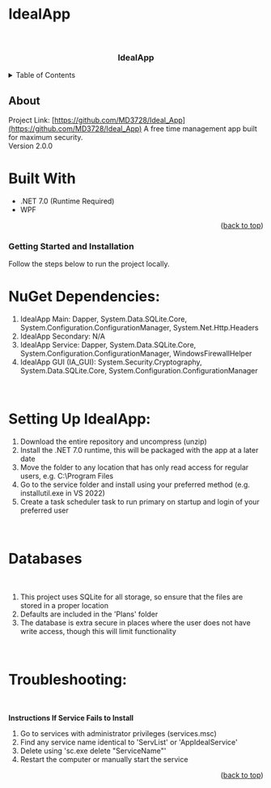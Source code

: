 # IdealApp

<!-- Top -->
<a name="readme-top"></a>

<!-- Title -->
<br />
<div align="center">
  <h3 align="center">IdealApp</h3>
</div>

<!-- Table of Contents -->
<details>
  <summary>Table of Contents</summary>
  <ol>
    <li><a href="#about-the-project">About</a></li>
    <li><a href="#getting-started">Installation</a></li>
    <li><a href="#usage">Usage</a></li>
  </ol>
</details>

<!-- About -->
## About
Project Link: [https://github.com/MD3728/Ideal_App](https://github.com/MD3728/Ideal_App)
A free time management app built for maximum security.  
Version 2.0.0            

# Built With

* .NET 7.0 (Runtime Required)
* WPF

<p align="right">(<a href="#readme-top">back to top</a>)</p>

<!-- GETTING STARTED -->
### Getting Started and Installation
Follow the steps below to run the project locally.    

<h1>NuGet Dependencies:</h1>

1. IdealApp Main: Dapper, System.Data.SQLite.Core, System.Configuration.ConfigurationManager, System.Net.Http.Headers
2. IdealApp Secondary: N/A
3. IdealApp Service: Dapper, System.Data.SQLite.Core, System.Configuration.ConfigurationManager, WindowsFirewallHelper
4. IdealApp GUI (IA_GUI): System.Security.Cryptography, System.Data.SQLite.Core, System.Configuration.ConfigurationManager
<br />

<h1>Setting Up IdealApp:</h1>

1. Download the entire repository and uncompress (unzip)
2. Install the .NET 7.0 runtime, this will be packaged with the app at a later date
3. Move the folder to any location that has only read access for regular users, e.g. C:\Program Files   
4. Go to the service folder and install using your preferred method (e.g. installutil.exe in VS 2022)
5. Create a task scheduler task to run primary on startup and login of your preferred user
<br />

<h1>Databases</h1><br/>

1. This project uses SQLite for all storage, so ensure that the files are stored in a proper location
2. Defaults are included in the 'Plans' folder
3. The database is extra secure in places where the user does not have write access, though this will limit functionality    
<br/>

<h1>Troubleshooting:</h1><br/>   

<strong>Instructions If Service Fails to Install</strong> 

1. Go to services with administrator privileges (services.msc) 
2. Find any service name identical to 'ServList' or 'AppIdealService'  
3. Delete using 'sc.exe delete "ServiceName"' 
4. Restart the computer or manually start the service

<p align="right">(<a href="#readme-top">back to top</a>)</p>


